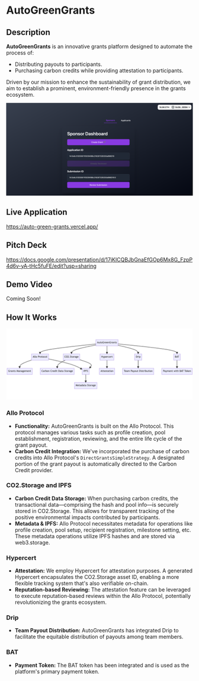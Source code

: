 # AutoGreenGrants

## Description

**AutoGreenGrants** is an innovative grants platform designed to automate the process of:

- Distributing payouts to participants.
- Purchasing carbon credits while providing attestation to participants.

Driven by our mission to enhance the sustainability of grant distribution, we aim to establish a prominent, environment-friendly presence in the grants ecosystem.

![screenshot-1](./docs/screenshot-1.png)

## Live Application

https://auto-green-grants.vercel.app/

## Pitch Deck

https://docs.google.com/presentation/d/17jKICQBJbGnaEfGOp6Mx8G_FzpP4d6v-yA-tHc5fuFE/edit?usp=sharing

## Demo Video

Coming Soon!

## How It Works

![how-it-works](./docs/how-it-works.png)

### Allo Protocol

- **Functionality:** AutoGreenGrants is built on the Allo Protocol. This protocol manages various tasks such as profile creation, pool establishment, registration, reviewing, and the entire life cycle of the grant payout.
- **Carbon Credit Integration:** We've incorporated the purchase of carbon credits into Allo Protocol's `DirectGrantsSimpleStrategy`. A designated portion of the grant payout is automatically directed to the Carbon Credit provider.

### CO2.Storage and IPFS

- **Carbon Credit Data Storage:** When purchasing carbon credits, the transactional data—comprising the hash and pool info—is securely stored in CO2.Storage. This allows for transparent tracking of the positive environmental impacts contributed by participants.
- **Metadata & IPFS:** Allo Protocol necessitates metadata for operations like profile creation, pool setup, recipient registration, milestone setting, etc. These metadata operations utilize IPFS hashes and are stored via web3.storage.

### Hypercert

- **Attestation:** We employ Hypercert for attestation purposes. A generated Hypercert encapsulates the CO2.Storage asset ID, enabling a more flexible tracking system that's also verifiable on-chain.
- **Reputation-based Reviewing:** The attestation feature can be leveraged to execute reputation-based reviews within the Allo Protocol, potentially revolutionizing the grants ecosystem.

### Drip

- **Team Payout Distribution:** AutoGreenGrants has integrated Drip to facilitate the equitable distribution of payouts among team members.

### BAT

- **Payment Token:** The BAT token has been integrated and is used as the platform's primary payment token.
